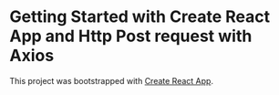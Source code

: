 # Getting Started with Create React App and Http Post request with Axios

This project was bootstrapped with [Create React App](https://github.com/facebook/create-react-app).


